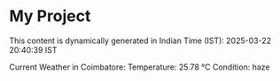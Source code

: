 # My Project

This content is dynamically generated in Indian Time (IST): 2025-03-22 20:40:39 IST


Current Weather in Coimbatore:
Temperature: 25.78 °C
Condition: haze
